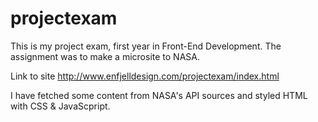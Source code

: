 # projectexam

This is my project exam, first year in Front-End Development.
The assignment was to make a microsite to NASA.

Link to site
http://www.enfjelldesign.com/projectexam/index.html

I have fetched some content from NASA's API sources and styled HTML with CSS & JavaScpript.

